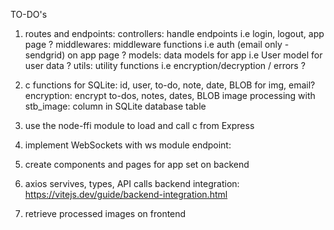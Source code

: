 TO-DO's

1. routes and endpoints: 
    controllers: handle endpoints i.e login, logout, app page ?
    middlewares: middleware functions i.e auth (email only - sendgrid) on app page ?
    models: data models for app i.e User model for user data ?
    utils: utility functions i.e encryption/decryption / errors ?

2. c functions for 
    SQLite: id, user, to-do, note, date, BLOB for img, email?
    encryption: encrypt to-dos, notes, dates, BLOB
    image processing with stb_image: column in SQLite database table

3. use the node-ffi module to load and call c from Express

4. implement WebSockets with ws module
    endpoint: 

5. create components and pages for app set on backend

6. axios servives, types, API calls 
    backend integration: https://vitejs.dev/guide/backend-integration.html

7. retrieve processed images on frontend
